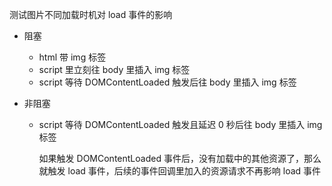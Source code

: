 测试图片不同加载时机对 load 事件的影响

- 阻塞

    - html 带 img 标签
    - script 里立刻往 body 里插入 img 标签
    - script 等待 DOMContentLoaded 触发后往 body 里插入 img 标签

- 非阻塞

    - script 等待 DOMContentLoaded 触发且延迟 0 秒后往 body 里插入 img 标签

        如果触发 DOMContentLoaded 事件后，没有加载中的其他资源了，那么就触发 load 事件，后续的事件回调里加入的资源请求不再影响 load 事件
